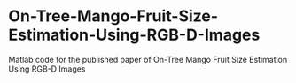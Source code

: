 # On-Tree-Mango-Fruit-Size-Estimation-Using-RGB-D-Images
Matlab code for the published paper of On-Tree Mango Fruit Size Estimation Using RGB-D Images
